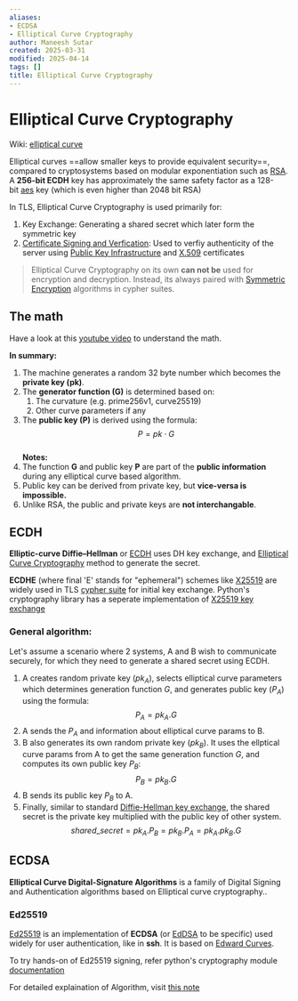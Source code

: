 ```yaml
---
aliases:
- ECDSA
- Elliptical Curve Cryptography
author: Maneesh Sutar
created: 2025-03-31
modified: 2025-04-14
tags: []
title: Elliptical Curve Cryptography
---
```


# Elliptical Curve Cryptography

Wiki: [elliptical curve](https://en.wikipedia.org/wiki/Elliptic-curve_cryptography)

Elliptical curves ==allow smaller keys to provide equivalent security==, compared to cryptosystems based on modular exponentiation such as [RSA](rsa.md).  
A **256-bit ECDH** key has approximately the same safety factor as a 128-bit [aes](aes.md) key (which is even higher than 2048 bit RSA)

In TLS, Elliptical Curve Cryptography is used primarily for:

1. Key Exchange: Generating a shared secret which later form the symmetric key
1. [Certificate Signing and Verfication](signature_authentication.md): Used to verfiy authenticity of the server using [Public Key Infrastructure](pki.md) and [X.509](x_509.md) certificates

 > 
 > Elliptical Curve Cryptography on its own **can not be** used for encryption and decryption. Instead, its always paired with [Symmetric Encryption](encryption.md) algorithms in cypher suites.

## The math

Have a look at this [youtube video](https://youtu.be/NF1pwjL9-DE) to understand the math.

**In summary:**

1. The machine generates a random 32 byte number which becomes the **private key (pk)**.
1. The **generator function (G)**  is determined based on:
   1. The curvature (e.g. prime256v1, curve25519)
   1. Other curve parameters if any
1. The **public key (P)** is derived using the formula: $$P = pk \cdot G$$  
   **Notes:**
1. The function **G** and public key **P** are part of the **public information** during any elliptical curve based algorithm.
1. Public key can be derived from private key, but **vice-versa is impossible.**
1. Unlike RSA, the public and private keys are **not interchangable**.

## ECDH

**Elliptic-curve Diffie–Hellman** or [ECDH](https://en.wikipedia.org/wiki/Elliptic-curve_Diffie%E2%80%93Hellman)  uses DH key exchange, and [Elliptical Curve Cryptography](elliptical_curve_crypto.md) method to generate the secret.

**ECDHE** (where final 'E' stands for "ephemeral") schemes like [X25519](https://en.wikipedia.org/wiki/Curve25519) are widely used in TLS [cypher suite](cypher_suite.md) for initial key exchange. Python's cryptography library has a seperate implementation of [X25519 key exchange](https://cryptography.io/en/latest/hazmat/primitives/asymmetric/x25519/)

### General algorithm:

Let's assume a scenario where 2 systems, A and B wish to communicate securely, for which they need to generate a shared secret using ECDH.

1. A creates random private key ($pk_A$), selects elliptical curve parameters which determines generation function $G$, and generates public key ($P_A$) using the formula: $$P_A = pk_A . G$$
1. A sends the $P_A$ and information about elliptical curve params to B.
1. B also generates its own random private key ($pk_B$). It uses the ellptical curve params from A to get the same generation function $G$, and computes its own public key $P_B$: $$P_B = pk_B . G$$
1. B sends its public key $P_B$ to A.
1. Finally, similar to standard [Diffie-Hellman key exchange](dh.md), the shared secret is the private key multiplied with the public key of other system.  
   $$shared\_secret = pk_A . P_B = pk_B . P_A = pk_A . pk_B . G $$

## ECDSA

**Elliptical Curve Digital-Signature Algorithms** is a family of Digital Signing and Authentication algorithms based on Elliptical curve cryptography..

### Ed25519

[Ed25519](https://en.wikipedia.org/wiki/EdDSA#Ed25519) is an implementation of **ECDSA** (or [EdDSA](https://en.wikipedia.org/wiki/EdDSA#) to be specific) used widely for user authentication, like in **ssh**. It is based on [Edward Curves](https://en.wikipedia.org/wiki/Twisted_Edwards_curve).

To try hands-on of Ed25519 signing, refer python's cryptography module [documentation](https://cryptography.io/en/latest/hazmat/primitives/asymmetric/ed25519/)

For detailed explaination of Algorithm, visit [this note](ed25519.md)
